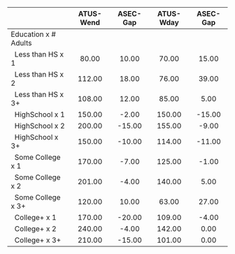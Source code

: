 
|                      |    ATUS-Wend |     ASEC-Gap |    ATUS-Wday |     ASEC-Gap |
| -------------------- | :----------: | :----------: | :----------: | :----------: |
| Education x # Adults |              |              |              |              |
| &nbsp;&nbsp;Less than HS x 1 |        80.00 |        10.00 |        70.00 |        15.00 |
| &nbsp;&nbsp;Less than HS x 2 |       112.00 |        18.00 |        76.00 |        39.00 |
| &nbsp;&nbsp;Less than HS x 3+ |       108.00 |        12.00 |        85.00 |         5.00 |
| &nbsp;&nbsp;HighSchool x 1 |       150.00 |        -2.00 |       150.00 |       -15.00 |
| &nbsp;&nbsp;HighSchool x 2 |       200.00 |       -15.00 |       155.00 |        -9.00 |
| &nbsp;&nbsp;HighSchool x 3+ |       150.00 |       -10.00 |       114.00 |       -11.00 |
| &nbsp;&nbsp;Some College x 1 |       170.00 |        -7.00 |       125.00 |        -1.00 |
| &nbsp;&nbsp;Some College x 2 |       201.00 |        -4.00 |       140.00 |         5.00 |
| &nbsp;&nbsp;Some College x 3+ |       120.00 |        10.00 |        63.00 |        27.00 |
| &nbsp;&nbsp;College+ x 1 |       170.00 |       -20.00 |       109.00 |        -4.00 |
| &nbsp;&nbsp;College+ x 2 |       240.00 |        -4.00 |       142.00 |         0.00 |
| &nbsp;&nbsp;College+ x 3+ |       210.00 |       -15.00 |       101.00 |         0.00 |

